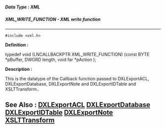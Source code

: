 ##### Data Type : XML
##### XML_WRITE_FUNCTION - XML write function
---
```
#include <xml.h>
```

**Definition :**

typedef void (LNCALLBACKPTR XML_WRITE_FUNCTION) (const BYTE *pBuffer, DWORD 
length, void far *pAction );

**Description :**

This is the datatype of the Callback function passed to DXLExportACL, DXLExportDatabase, DXLExportNote and DXLExportIDTable and XSLTTransform..


**See Also :**
[DXLExportACL](/domino-c-api-docs/reference/Func/DXLExportACL)
[DXLExportDatabase](/domino-c-api-docs/reference/Func/DXLExportDatabase)
[DXLExportIDTable](/domino-c-api-docs/reference/Func/DXLExportIDTable)
[DXLExportNote](/domino-c-api-docs/reference/Func/DXLExportNote)
[XSLTTransform](/domino-c-api-docs/reference/Func/XSLTTransform)
---
